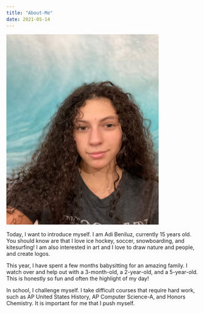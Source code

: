 ```yaml
---
title: "About-Me"
date: 2021-05-14
---
```


<img src="picOfMe.jpg" height="500" width="400">
<br>

Today, I want to introduce myself.
I am Adi Beniluz, currently 15 years old. 
You should know are that I love ice hockey, soccer, snowboarding, and kitesurfing!
I am also interested in art and I love to draw nature and people, and create logos. 

This year, I have spent a few months babysitting for an amazing family.
I watch over and help out with a 3-month-old, a 2-year-old, and a 5-year-old.
This is honestly so fun and often the highlight of my day!

In school, I challenge myself. 
I take difficult courses that require hard work, such as AP United States History, 
AP Computer Science-A, and Honors Chemistry. It is important for me that I push myself.

